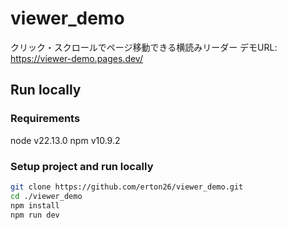 # viewer_demo

クリック・スクロールでページ移動できる横読みリーダー
デモURL: https://viewer-demo.pages.dev/

## Run locally

### Requirements
node v22.13.0
npm v10.9.2

### Setup project and run locally
```sh
git clone https://github.com/erton26/viewer_demo.git
cd ./viewer_demo
npm install
npm run dev
```